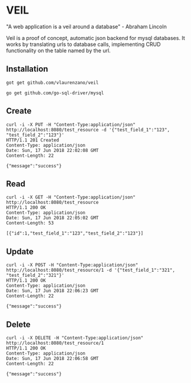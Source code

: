 # VEIL

"A web application is a veil around a database" - Abraham Lincoln 

Veil is a proof of concept, automatic json backend for mysql databases. It works by translating urls to database calls, implementing CRUD functionality on the table named by the url. 

## Installation

```got get github.com/vlaurenzano/veil```

```go get github.com/go-sql-driver/mysql```

## Create

```
curl -i -X PUT -H "Content-Type:application/json" http://localhost:8080/test_resource -d '{"test_field_1":"123", "test_field_2":"123"}'
HTTP/1.1 201 Created
Content-Type: application/json
Date: Sun, 17 Jun 2018 22:02:08 GMT
Content-Length: 22

{"message":"success"}
```

## Read

```
curl -i -X GET -H "Content-Type:application/json" http://localhost:8080/test_resource           
HTTP/1.1 200 OK
Content-Type: application/json
Date: Sun, 17 Jun 2018 22:05:02 GMT
Content-Length: 53

[{"id":1,"test_field_1":"123","test_field_2":"123"}]
```
## Update
```
curl -i -X POST -H "Content-Type:application/json" http://localhost:8080/test_resource/1 -d '{"test_field_1":"321", "test_field_2":"321"}'
HTTP/1.1 200 OK
Content-Type: application/json
Date: Sun, 17 Jun 2018 22:06:23 GMT
Content-Length: 22

{"message":"success"}
```

## Delete
```
curl -i -X DELETE -H "Content-Type:application/json" http://localhost:8080/test_resource/1                                            
HTTP/1.1 200 OK
Content-Type: application/json
Date: Sun, 17 Jun 2018 22:06:58 GMT
Content-Length: 22

{"message":"success"}
```
